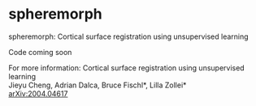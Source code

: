 # spheremorph
spheremorph: Cortical surface registration using unsupervised learning

Code coming soon

For more information:
Cortical surface registration using unsupervised learning  
Jieyu Cheng, Adrian Dalca, Bruce Fischl*, Lilla Zollei*  
[arXiv:2004.04617](https://arxiv.org/abs/2004.04617)
